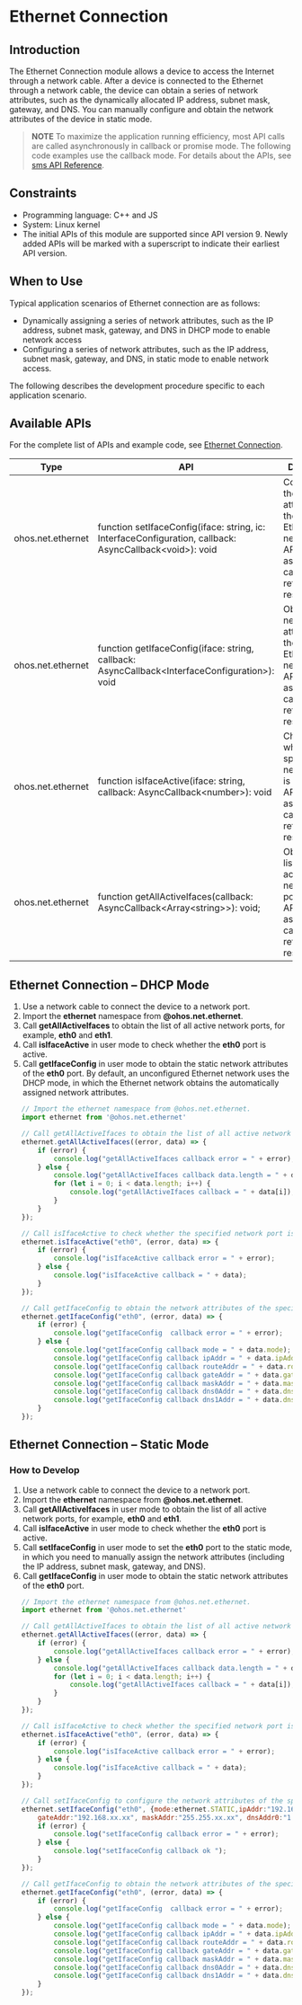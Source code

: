 # Ethernet Connection

## Introduction
The Ethernet Connection module allows a device to access the Internet through a network cable.
After a device is connected to the Ethernet through a network cable, the device can obtain a series of network attributes, such as the dynamically allocated IP address, subnet mask, gateway, and DNS. You can manually configure and obtain the network attributes of the device in static mode.

> **NOTE**
> To maximize the application running efficiency, most API calls are called asynchronously in callback or promise mode. The following code examples use the callback mode. For details about the APIs, see [sms API Reference](../reference/apis/js-apis-net-ethernet.md).

## **Constraints**
-   Programming language: C++ and JS
-   System: Linux kernel
-   The initial APIs of this module are supported since API version 9. Newly added APIs will be marked with a superscript to indicate their earliest API version.

## When to Use
Typical application scenarios of Ethernet connection are as follows:
-   Dynamically assigning a series of network attributes, such as the IP address, subnet mask, gateway, and DNS in DHCP mode to enable network access
-   Configuring a series of network attributes, such as the IP address, subnet mask, gateway, and DNS, in static mode to enable network access.

The following describes the development procedure specific to each application scenario.

## Available APIs
For the complete list of APIs and example code, see [Ethernet Connection](../reference/apis/js-apis-net-ethernet.md).

| Type| API| Description|
| ---- | ---- | ---- |
| ohos.net.ethernet | function setIfaceConfig(iface: string, ic: InterfaceConfiguration, callback: AsyncCallback\<void>): void | Configures the network attributes of the specified Ethernet network. This API uses an asynchronous callback to return the result.|
| ohos.net.ethernet | function getIfaceConfig(iface: string, callback: AsyncCallback\<InterfaceConfiguration>): void | Obtains the network attributes of the specified Ethernet network. This API uses an asynchronous callback to return the result.|
| ohos.net.ethernet | function isIfaceActive(iface: string, callback: AsyncCallback\<number>): void | Checks whether the specified network port is active. This API uses an asynchronous callback to return the result.|
| ohos.net.ethernet | function getAllActiveIfaces(callback: AsyncCallback\<Array\<string>>): void; | Obtains the list of all active network ports. This API uses an asynchronous callback to return the result.|

## Ethernet Connection – DHCP Mode

1. Use a network cable to connect the device to a network port.
2. Import the **ethernet** namespace from **@ohos.net.ethernet**.
3. Call **getAllActiveIfaces** to obtain the list of all active network ports, for example, **eth0** and **eth1**.
4. Call **isIfaceActive** in user mode to check whether the **eth0** port is active.
5. Call **getIfaceConfig** in user mode to obtain the static network attributes of the **eth0** port. By default, an unconfigured Ethernet network uses the DHCP mode, in which the Ethernet network obtains the automatically assigned network attributes.

```js
   // Import the ethernet namespace from @ohos.net.ethernet.
   import ethernet from '@ohos.net.ethernet'

   // Call getAllActiveIfaces to obtain the list of all active network ports.
   ethernet.getAllActiveIfaces((error, data) => {
       if (error) {
           console.log("getAllActiveIfaces callback error = " + error);
       } else {
           console.log("getAllActiveIfaces callback data.length = " + data.length);
           for (let i = 0; i < data.length; i++) {
               console.log("getAllActiveIfaces callback = " + data[i]);
           }
       }
   });

   // Call isIfaceActive to check whether the specified network port is active.
   ethernet.isIfaceActive("eth0", (error, data) => {
       if (error) {
           console.log("isIfaceActive callback error = " + error);
       } else {
           console.log("isIfaceActive callback = " + data);
       }
   });

   // Call getIfaceConfig to obtain the network attributes of the specified Ethernet network.
   ethernet.getIfaceConfig("eth0", (error, data) => {
       if (error) {
           console.log("getIfaceConfig  callback error = " + error);
       } else {
           console.log("getIfaceConfig callback mode = " + data.mode);
           console.log("getIfaceConfig callback ipAddr = " + data.ipAddr);
           console.log("getIfaceConfig callback routeAddr = " + data.routeAddr);
           console.log("getIfaceConfig callback gateAddr = " + data.gateAddr);
           console.log("getIfaceConfig callback maskAddr = " + data.maskAddr);
           console.log("getIfaceConfig callback dns0Addr = " + data.dns0Addr);
           console.log("getIfaceConfig callback dns1Addr = " + data.dns1Addr);
       }
   });
```
## Ethernet Connection – Static Mode

### How to Develop

1. Use a network cable to connect the device to a network port.
2. Import the **ethernet** namespace from **@ohos.net.ethernet**.
3. Call **getAllActiveIfaces** in user mode to obtain the list of all active network ports, for example, **eth0** and **eth1**.
4. Call **isIfaceActive** in user mode to check whether the **eth0** port is active.
5. Call **setIfaceConfig** in user mode to set the **eth0** port to the static mode, in which you need to manually assign the network attributes (including the IP address, subnet mask, gateway, and DNS).
6. Call **getIfaceConfig** in user mode to obtain the static network attributes of the **eth0** port.

```js
   // Import the ethernet namespace from @ohos.net.ethernet.
   import ethernet from '@ohos.net.ethernet'

   // Call getAllActiveIfaces to obtain the list of all active network ports.
   ethernet.getAllActiveIfaces((error, data) => {
       if (error) {
           console.log("getAllActiveIfaces callback error = " + error);
       } else {
           console.log("getAllActiveIfaces callback data.length = " + data.length);
           for (let i = 0; i < data.length; i++) {
               console.log("getAllActiveIfaces callback = " + data[i]);
           }
       }
   });

   // Call isIfaceActive to check whether the specified network port is active.
   ethernet.isIfaceActive("eth0", (error, data) => {
       if (error) {
           console.log("isIfaceActive callback error = " + error);
       } else {
           console.log("isIfaceActive callback = " + data);
       }
   });

   // Call setIfaceConfig to configure the network attributes of the specified Ethernet network.
   ethernet.setIfaceConfig("eth0", {mode:ethernet.STATIC,ipAddr:"192.168.xx.xx", routeAddr:"192.168.xx.xx",
       gateAddr:"192.168.xx.xx", maskAddr:"255.255.xx.xx", dnsAddr0:"1.1.xx.xx", dnsAddr1:"2.2.xx.xx"},(error) => {
       if (error) {
           console.log("setIfaceConfig callback error = " + error);
       } else {
           console.log("setIfaceConfig callback ok ");
       }
   });

   // Call getIfaceConfig to obtain the network attributes of the specified Ethernet network.
   ethernet.getIfaceConfig("eth0", (error, data) => {
       if (error) {
           console.log("getIfaceConfig  callback error = " + error);
       } else {
           console.log("getIfaceConfig callback mode = " + data.mode);
           console.log("getIfaceConfig callback ipAddr = " + data.ipAddr);
           console.log("getIfaceConfig callback routeAddr = " + data.routeAddr);
           console.log("getIfaceConfig callback gateAddr = " + data.gateAddr);
           console.log("getIfaceConfig callback maskAddr = " + data.maskAddr);
           console.log("getIfaceConfig callback dns0Addr = " + data.dns0Addr);
           console.log("getIfaceConfig callback dns1Addr = " + data.dns1Addr);
       }
   });
```

